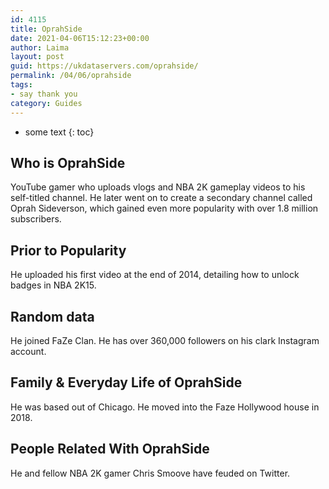 ```yaml
---
id: 4115
title: OprahSide
date: 2021-04-06T15:12:23+00:00
author: Laima
layout: post
guid: https://ukdataservers.com/oprahside/
permalink: /04/06/oprahside
tags:
- say thank you
category: Guides
---
```


* some text
{: toc}


## Who is OprahSide
                  
                  
                  
YouTube gamer who uploads vlogs and NBA 2K gameplay videos to his self-titled channel. He later went on to create a secondary channel called Oprah Sideverson, which gained even more popularity with over 1.8 million subscribers.
                  
              
            
              
            
                
                
                
## Prior to Popularity
                  
                  
                  
He uploaded his first video at the end of 2014, detailing how to unlock badges in NBA 2K15. 
                  
              
            
              
            
                
                
                
## Random data
                  
                  
                  
He joined FaZe Clan. He has over 360,000 followers on his clark Instagram account. 
                  
              
            
              
            
                
                
                
## Family & Everyday Life of OprahSide
                  
                  
                  
He was based out of Chicago. He moved into the Faze Hollywood house in 2018.
                  
              
            
              
            
                
                
                
## People Related With OprahSide
                  
                  
                  
He and fellow NBA 2K gamer Chris Smoove have feuded on Twitter. 
                  
              
            
              
            
                
              
            
              
              
            
            
              
            
          
          
          